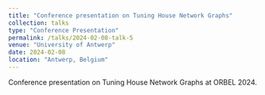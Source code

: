 ```yaml
---
title: "Conference presentation on Tuning House Network Graphs"
collection: talks
type: "Conference Presentation"
permalink: /talks/2024-02-08-talk-5
venue: "University of Antwerp"
date: 2024-02-08
location: "Antwerp, Belgium"
---
```


Conference presentation on Tuning House Network Graphs at ORBEL 2024.

